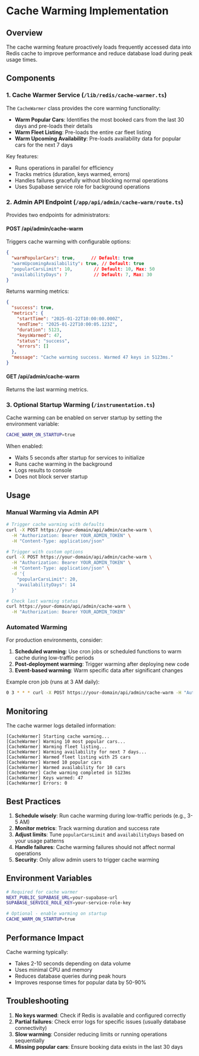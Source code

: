 # Cache Warming Implementation

## Overview

The cache warming feature proactively loads frequently accessed data into Redis cache to improve performance and reduce database load during peak usage times.

## Components

### 1. Cache Warmer Service (`/lib/redis/cache-warmer.ts`)

The `CacheWarmer` class provides the core warming functionality:

- **Warm Popular Cars**: Identifies the most booked cars from the last 30 days and pre-loads their details
- **Warm Fleet Listing**: Pre-loads the entire car fleet listing
- **Warm Upcoming Availability**: Pre-loads availability data for popular cars for the next 7 days

Key features:
- Runs operations in parallel for efficiency
- Tracks metrics (duration, keys warmed, errors)
- Handles failures gracefully without blocking normal operations
- Uses Supabase service role for background operations

### 2. Admin API Endpoint (`/app/api/admin/cache-warm/route.ts`)

Provides two endpoints for administrators:

#### POST /api/admin/cache-warm
Triggers cache warming with configurable options:
```json
{
  "warmPopularCars": true,      // Default: true
  "warmUpcomingAvailability": true, // Default: true
  "popularCarsLimit": 10,        // Default: 10, Max: 50
  "availabilityDays": 7          // Default: 7, Max: 30
}
```

Returns warming metrics:
```json
{
  "success": true,
  "metrics": {
    "startTime": "2025-01-22T10:00:00.000Z",
    "endTime": "2025-01-22T10:00:05.123Z",
    "duration": 5123,
    "keysWarmed": 47,
    "status": "success",
    "errors": []
  },
  "message": "Cache warming success. Warmed 47 keys in 5123ms."
}
```

#### GET /api/admin/cache-warm
Returns the last warming metrics.

### 3. Optional Startup Warming (`/instrumentation.ts`)

Cache warming can be enabled on server startup by setting the environment variable:
```bash
CACHE_WARM_ON_STARTUP=true
```

When enabled:
- Waits 5 seconds after startup for services to initialize
- Runs cache warming in the background
- Logs results to console
- Does not block server startup

## Usage

### Manual Warming via Admin API

```bash
# Trigger cache warming with defaults
curl -X POST https://your-domain/api/admin/cache-warm \
  -H "Authorization: Bearer YOUR_ADMIN_TOKEN" \
  -H "Content-Type: application/json"

# Trigger with custom options
curl -X POST https://your-domain/api/admin/cache-warm \
  -H "Authorization: Bearer YOUR_ADMIN_TOKEN" \
  -H "Content-Type: application/json" \
  -d '{
    "popularCarsLimit": 20,
    "availabilityDays": 14
  }'

# Check last warming status
curl https://your-domain/api/admin/cache-warm \
  -H "Authorization: Bearer YOUR_ADMIN_TOKEN"
```

### Automated Warming

For production environments, consider:

1. **Scheduled warming**: Use cron jobs or scheduled functions to warm cache during low-traffic periods
2. **Post-deployment warming**: Trigger warming after deploying new code
3. **Event-based warming**: Warm specific data after significant changes

Example cron job (runs at 3 AM daily):
```bash
0 3 * * * curl -X POST https://your-domain/api/admin/cache-warm -H "Authorization: Bearer $ADMIN_TOKEN"
```

## Monitoring

The cache warmer logs detailed information:

```
[CacheWarmer] Starting cache warming...
[CacheWarmer] Warming 10 most popular cars...
[CacheWarmer] Warming fleet listing...
[CacheWarmer] Warming availability for next 7 days...
[CacheWarmer] Warmed fleet listing with 25 cars
[CacheWarmer] Warmed 10 popular cars
[CacheWarmer] Warmed availability for 10 cars
[CacheWarmer] Cache warming completed in 5123ms
[CacheWarmer] Keys warmed: 47
[CacheWarmer] Errors: 0
```

## Best Practices

1. **Schedule wisely**: Run cache warming during low-traffic periods (e.g., 3-5 AM)
2. **Monitor metrics**: Track warming duration and success rate
3. **Adjust limits**: Tune `popularCarsLimit` and `availabilityDays` based on your usage patterns
4. **Handle failures**: Cache warming failures should not affect normal operations
5. **Security**: Only allow admin users to trigger cache warming

## Environment Variables

```bash
# Required for cache warmer
NEXT_PUBLIC_SUPABASE_URL=your-supabase-url
SUPABASE_SERVICE_ROLE_KEY=your-service-role-key

# Optional - enable warming on startup
CACHE_WARM_ON_STARTUP=true
```

## Performance Impact

Cache warming typically:
- Takes 2-10 seconds depending on data volume
- Uses minimal CPU and memory
- Reduces database queries during peak hours
- Improves response times for popular data by 50-90%

## Troubleshooting

1. **No keys warmed**: Check if Redis is available and configured correctly
2. **Partial failures**: Check error logs for specific issues (usually database connectivity)
3. **Slow warming**: Consider reducing limits or running operations sequentially
4. **Missing popular cars**: Ensure booking data exists in the last 30 days